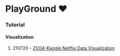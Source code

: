 # PlayGround :heart:

### Tutorial
#### Visualization
1. 210720 - [21/04-Kaggle Netflix Data Visualization](https://www.kaggle.com/joshuaswords/netflix-data-visualization/log)
